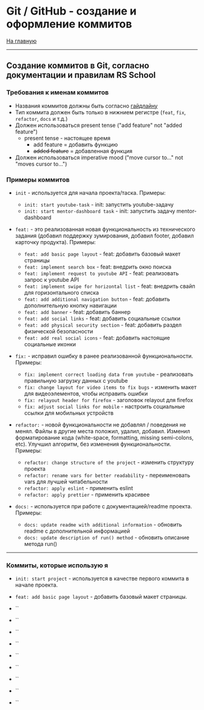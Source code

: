 # Git / GitHub - создание и оформление коммитов #
[На главную](../../README.md)
___

## Создание коммитов в Git, согласно документации и правилам RS School ##

### Требования к именам коммитов ###
- Названия коммитов должны быть согласно [гайдлайну](https://www.conventionalcommits.org/en/v1.0.0/)
- Тип коммита должен быть только в нижнием регистре (`feat`, `fix`, `refactor`, `docs` и т.д.)
- Должен использоваться present tense ("add feature" not "added feature")
    - present tense - настоящее время
        - add feature = добавить функцию
        - ~~added feature~~ = добавленная функция
- Должен использоваться imperative mood ("move cursor to..." not "moves cursor to...")

### Примеры коммитов ###
 - `init` - используется для начала проекта/таска. 
 Примеры: 
    - `init: start youtube-task` - init: запустить youtube-задачу
    - `init: start mentor-dashboard task` - init: запустить задачу mentor-dashboard

 - `feat:` - это реализованная новая функциональность из технического задания (добавил поддержку зумирования, добавил footer, добавил карточку продукта). 
 Примеры:
    - `feat: add basic page layout` - feat: добавить базовый макет страницы
    - `feat: implement search box` - feat: внедрить окно поиска
    - `feat: implement request to youtube API` - feat: реализовать запрос к youtube API
    - `feat: implement swipe for horizontal list` - feat: внедрить свайп для горизонтального списка
    - `feat: add additional navigation button` - feat: добавить дополнительную кнопку навигации
    - `feat: add banner` - feat: добавить баннер
    - `feat: add social links` - feat: добавить социальные ссылки
    - `feat: add physical security section` - feat: добавить раздел физической безопасности
    - `feat: add real social icons` - feat: добавить настоящие социальные иконки

- `fix:` - исправил ошибку в ранее реализованной функциональности. Примеры:
    - `fix: implement correct loading data from youtube` - реализовать правильную загрузку данных с youtube
    - `fix: change layout for video items to fix bugs` - изменить макет для видеоэлементов, чтобы исправить ошибки
    - `fix: relayout header for firefox` - заголовок relayout для firefox
    - `fix: adjust social links for mobile` - настроить социальные ссылки для мобильных устройств


- `refactor:` - новой функциональности не добавлял / поведения не менял. Файлы в другие места положил, удалил, добавил. Изменил форматирование кода (white-space, formatting, missing semi-colons, etc). Улучшил алгоритм, без изменения функциональности. 
Примеры:
    - `refactor: change structure of the project` - изменить структуру проекта
    - `refactor: rename vars for better readability` - переименовать vars для лучшей читабельности
    - `refactor: apply eslint` - применить eslint
    - `refactor: apply prettier` - применить красивее

- `docs:` - используется при работе с документацией/readme проекта. 
Примеры:
    - `docs: update readme with additional information` - обновить readme с дополнительной информацией
    - `docs: update description of run() method` - обновить описание метода run()
___

### Коммиты, которые использую я ###

- `init: start project` - используется в качестве первого коммита в начале проекта.
- `feat: add basic page layout` - добавить базовый макет страницы.
- ``
- ``
- ``
- ``
- ``
- ``
- ``
- ``

- ``